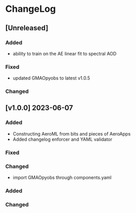 # ChangeLog

## [Unreleased]

### Added

- ability to train on the AE linear fit to spectral AOD

### Fixed

- updated GMAOpyobs to latest v1.0.5

### Changed

## [v1.0.0] 2023-06-07

### Added

- Constructing AeroML from bits and pieces of AeroApps
- Added changelog enforcer and YAML validator

### Fixed

### Changed

- import GMAOpyobs through components.yaml

### Added
   
### Changed 
   
